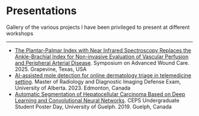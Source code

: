 # Presentations
Gallery of the various projects I have been privileged to present at different workshops

---

- [The Plantar-Palmar Index with Near Infrared Spectroscopy Replaces the Ankle-Brachial Index for Non-invasive Evaluation of Vascular Perfusion and Peripheral Arterial Disease](https://github.com/Debarpan98/Presentations/blob/main/PPI%20poster.pdf). Symposium on Advanced Wound Care. 2025. Grapevine, Texas, USA
- [AI-assisted mole detection for online dermatology triage in telemedicine setting](https://github.com/Debarpan98/Presentations/blob/main/Thesis%20defense%20presentation.pdf). Master of Radiology and Diagnostic Imaging Defense Exam, University of Alberta. 2023. Edmonton, Canada
- [Automatic Segmentation of Hepatocellular Carcinoma Based on Deep Learning and Convolutional Neural Networks](https://github.com/Debarpan98/Presentations/blob/main/CEPS%20Poster.pdf). CEPS Undergraduate Student Poster Day, University of Guelph. 2019. Guelph, Canada